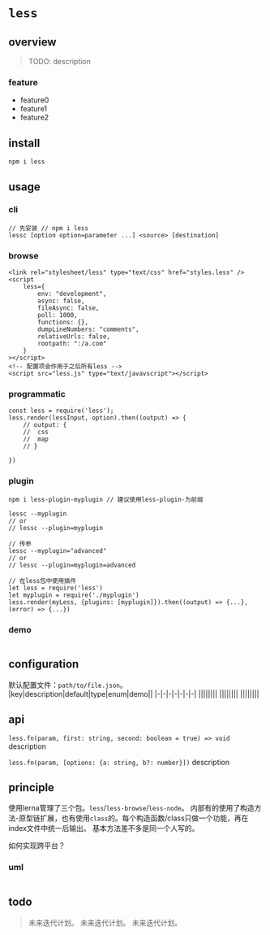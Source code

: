 # `less`

## overview
> TODO: description

### feature
- feature0
- feature1
- feature2

## install
`npm i less`

## usage
### cli
```
// 先安装 // npm i less
lessc [option option=parameter ...] <source> [destination]
```

### browse
```
<link rel="stylesheet/less" type="text/css" href="styles.less" />
<script
	less={
		env: "development",
		async: false,
		fileAsync: false,
		poll: 1000,
		functions: {},
		dumpLineNumbers: "comments",
		relativeUrls: false,
		rootpath: ":/a.com"
	}
></script>
<!-- 配置项会作用于之后所有less -->
<script src="less.js" type="text/javavscript"></script>
```

### programmatic
```
const less = require('less');
less.render(lessInput, option).then((output) => {
	// output: {
	// 	css
	// 	map
	// }

})
```

### plugin
```
npm i less-plugin-myplugin // 建议使用less-plugin-为前缀

lessc --myplugin
// or
// lessc --plugin=myplugin

// 传参
lessc --myplugin="advanced"
// or
// lessc --plugin=myplugin=advanced

// 在less包中使用插件
let less = require('less')
let myplugin = require('./myplugin')
less.render(myLess, {plugins: [myplugin]}).then((output) => {...}, (error) => {...})
```
### demo
```
```

## configuration
默认配置文件：`path/to/file.json`。
|key|description|default|type|enum|demo||
|-|-|-|-|-|-|-|
||||||||
||||||||
||||||||
## api
`less.fn(param, first: string, second: boolean = true) => void`
description

`less.fn(param, [options: {a: string, b?: number}])`
description

## principle
使用lerna管理了三个包。`less`/`less-browse`/`less-node`。
内部有的使用了构造方法-原型链扩展，也有使用`class`的。每个构造函数/class只做一个功能，再在index文件中统一后输出。
基本方法差不多是同一个人写的。

如何实现跨平台？

### uml
```
```

## todo
> 未来迭代计划。
> 未来迭代计划。
> 未来迭代计划。
